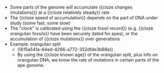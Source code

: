 - Some parts of the genome will accumulate {{cloze changes (mutations)}} at a {{cloze relatively steady}} rate
- The {{cloze speed of accumulation}} depends on the part of DNA under study (some fast, some slow)
- The "clock" is calibrated using the {{cloze fossil record}} (e.g. {{cloze orangutan fossils}} have been securely dated for apes), or the accumulation of {{cloze mutations}} over generations
- Example: orangutan split
	- ((615a541a-64ed-4266-a772-352dfde3b88e))
	- By using the {{cloze known age}} of the orangutan split, plus info on orangutan DNA, we know the rate of mutations in certain parts of the ape genome.